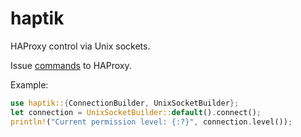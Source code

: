# haptik
HAProxy control via Unix sockets.

Issue [commands](https://cbonte.github.io/haproxy-dconv/2.2/management.html#9.3) to HAProxy.

Example:
```rust
use haptik::{ConnectionBuilder, UnixSocketBuilder};
let connection = UnixSocketBuilder::default().connect();
println!("Current permission level: {:?}", connection.level());
```

